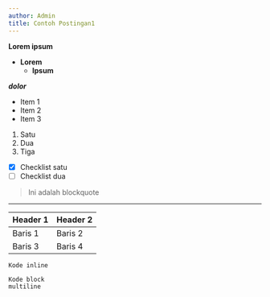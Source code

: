 ```yaml
---
author: Admin
title: Contoh Postingan1
---
```


**Lorem ipsum**

* **Lorem**
  * **Ipsum**

***dolor***

- Item 1
- Item 2
- Item 3

1. Satu
2. Dua
3. Tiga

- [x] Checklist satu
- [ ] Checklist dua

> Ini adalah blockquote

---

| Header 1 | Header 2 |
|----------|----------|
| Baris 1  | Baris 2  |
| Baris 3  | Baris 4  |

`Kode inline`

```
Kode block
multiline
```

<!-- Test markdown: bold, italic, list, checklist, blockquote, table, code -->
